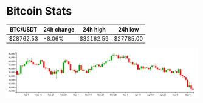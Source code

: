 # Bitcoin Stats

BTC/USDT|24h change|24h high|24h low|
|---|---|---|---|
|$28762.53|-8.06%|$32162.59|$27785.00|

<img src="./chart.svg">
